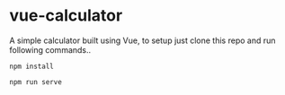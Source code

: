 # vue-calculator
A simple calculator built using Vue, to setup just clone this repo and run following commands..

```npm install```

```npm run serve```
